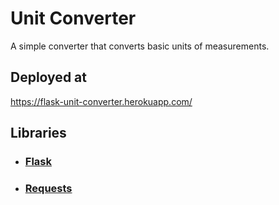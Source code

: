 # Unit Converter
A simple converter that converts basic units of measurements.

## Deployed at
https://flask-unit-converter.herokuapp.com/

## Libraries
* ### [Flask](https://flask.palletsprojects.com/en/2.0.x/)
* ### [Requests](https://docs.python-requests.org/en/latest/)
